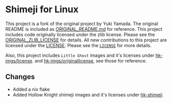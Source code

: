 # Shimeji for Linux

This project is a fork of the original project by Yuki Yamada. The original README is included as [ORIGINAL_README.md](ORIGINAL_README.md) for reference. This project includes code originally licensed under the zlib license. Please see the [ORIGINAL_ZLIB_LICENSE](./ORIGINAL_ZLIB_LICENSE) for details. All new contributions to this project are licensed under the [LICENSE](./LICENSE). Please see the [`LICENSE`](./LICENSE) for more details.

Also, this project includes `Little Ghost` images and it's licenses under [hk-imgs/license](./hk-imgs/licence.txt). and [hk-imgs/originallicense](./hk-imgs/originallicense.txt), see those for reference.

## Changes

- Added a nix flake
- Added Hollow Knight shimeji images and it's licenses under [hk-shimeji](./hk-shimeji)
